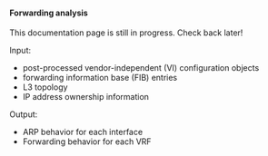 #### Forwarding analysis

This documentation page is still in progress. Check back later!

Input:

* post-processed vendor-independent (VI) configuration objects
* forwarding information base (FIB) entries
* L3 topology
* IP address ownership information

Output:

* ARP behavior for each interface
* Forwarding behavior for each VRF

